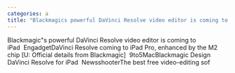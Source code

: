 ```yaml
---
categories: a
title: "Blackmagics powerful DaVinci Resolve video editor is coming to iPad  Engadget"
---
```

Blackmagic"s powerful DaVinci Resolve video editor is coming to iPad&nbsp;&nbsp;EngadgetDaVinci Resolve coming to iPad Pro, enhanced by the M2 chip [U: Official details from Blackmagic]&nbsp;&nbsp;9to5MacBlackmagic Design DaVinci Resolve for iPad&nbsp;&nbsp;NewsshooterThe best free video-editing sof